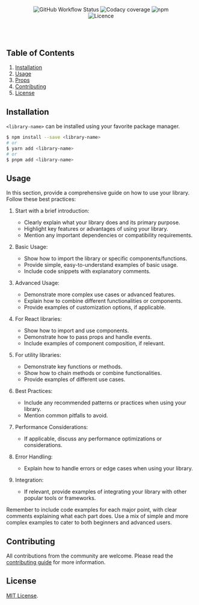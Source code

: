 <div align="center">
<h2><library-name></h2>
<p align="center" style="width: 80%; margin: auto">
<img alt="GitHub Workflow Status" src="https://img.shields.io/github/actions/workflow/status/<github-username>/<library-name>/Publish.yml">
<img alt="Codacy coverage" src="https://img.shields.io/codacy/coverage/<codacy-project-token>">
<img alt="npm" src="https://img.shields.io/npm/dw/<library-name>">
<img alt="Licence" src="https://img.shields.io/github/license/<github-username>/<library-name>">
</p>
</div>

<br /><br />

<library-description>

## Table of Contents

1. [Installation](#installation)
2. [Usage](#usage)
3. [Props](#props)
4. [Contributing](#contributing)
5. [License](#license)

## Installation

`<library-name>` can be installed using your favorite package manager.

```bash
$ npm install --save <library-name>
# or
$ yarn add <library-name>
# or
$ pnpm add <library-name>
```

## Usage

In this section, provide a comprehensive guide on how to use your library. Follow these best practices:

1. Start with a brief introduction:
   - Clearly explain what your library does and its primary purpose.
   - Highlight key features or advantages of using your library.
   - Mention any important dependencies or compatibility requirements.

2. Basic Usage:
   - Show how to import the library or specific components/functions.
   - Provide simple, easy-to-understand examples of basic usage.
   - Include code snippets with explanatory comments.

3. Advanced Usage:
   - Demonstrate more complex use cases or advanced features.
   - Explain how to combine different functionalities or components.
   - Provide examples of customization options, if applicable.

4. For React libraries:
   - Show how to import and use components.
   - Demonstrate how to pass props and handle events.
   - Include examples of component composition, if relevant.

5. For utility libraries:
   - Demonstrate key functions or methods.
   - Show how to chain methods or combine functionalities.
   - Provide examples of different use cases.

6. Best Practices:
   - Include any recommended patterns or practices when using your library.
   - Mention common pitfalls to avoid.

7. Performance Considerations:
   - If applicable, discuss any performance optimizations or considerations.

8. Error Handling:
   - Explain how to handle errors or edge cases when using your library.

9. Integration:
   - If relevant, provide examples of integrating your library with other popular tools or frameworks.

Remember to include code examples for each major point, with clear comments explaining what each part does. Use a mix of simple and more complex examples to cater to both beginners and advanced users.

## Contributing

All contributions from the community are welcome. Please read the [contributing guide](CONTRIBUTING.md) for more information.

## License

[MIT License](LICENSE).
